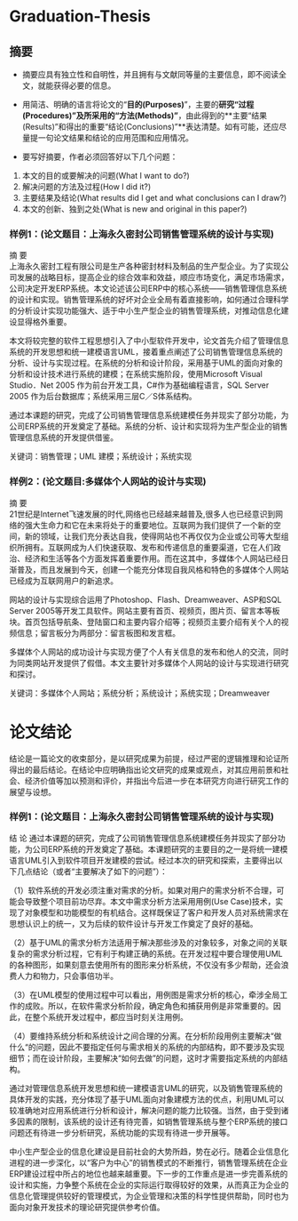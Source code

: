 # Graduation-Thesis
## 摘要
- 摘要应具有独立性和自明性，并且拥有与文献同等量的主要信息，即不阅读全文，就能获得必要的信息。  


- 用简洁、明确的语言将论文的“**目的(Purposes)**”，主要的**研究“过程(Procedures)”及所采用的“方法(Methods)”**，由此得到的**主要“结果(Results)”和得出的重要“结论(Conclusions)”**表达清楚。如有可能，还应尽量提一句论文结果和结论的应用范围和应用情况。  


- 要写好摘要，作者必须回答好以下几个问题：  
1) 本文的目的或要解决的问题(What I want to do?)  
2) 解决问题的方法及过程(How I did it?)  
3) 主要结果及结论(What results did I get and what conclusions can I draw?)  
4) 本文的创新、独到之处(What is new and original in this paper?)  

### 样例1：(论文题目：上海永久密封公司销售管理系统的设计与实现)
 摘    要  
上海永久密封工程有限公司是生产各种密封材料及制品的生产型企业。为了实现公司发展的战略目标，提高企业的综合效率和效益，顺应市场变化，满足市场需求，公司决定开发ERP系统。本文论述该公司ERP中的核心系统——销售管理信息系统的设计和实现。销售管理系统的好坏对企业全局有着直接影响，如何通过合理科学的分析设计实现功能强大、适于中小生产型企业的销售管理系统，对推动信息化建设显得格外重要。  

本文将较完整的软件工程思想引入了中小型软件开发中，论文首先介绍了管理信息系统的开发思想和统一建模语言UML，接着重点阐述了公司销售管理信息系统的分析、设计与实现过程。在系统的分析和设计阶段，采用基于UML的面向对象的分析和设计技术进行系统的建模；在系统实施阶段，使用Microsoft Visual Studio．Net 2005 作为前台开发工具，C#作为基础编程语言，SQL Server 2005 作为后台数据库；系统采用三层C／S体系结构。  

通过本课题的研究，完成了公司销售管理信息系统建模任务并现实了部分功能，为公司ERP系统的开发奠定了基础。系统的分析、设计和实现将为生产型企业的销售管理信息系统的开发提供借鉴。

关键词：销售管理；UML 建模；系统设计；系统实现

### 样例2：(论文题目:多媒体个人网站的设计与实现)
摘    要  
21世纪是Internet飞速发展的时代,网络也已经越来越普及,很多人也已经意识到网络的强大生命力和它在未来将处于的重要地位。互联网为我们提供了一个新的空间，新的领域，让我们充分表达自我，使得网站也不再仅仅为企业或公司等大型组织所拥有。互联网成为人们快速获取、发布和传递信息的重要渠道，它在人们政治、经济和生活等各个方面发挥着重要作用。而在这其中，多媒体个人网站已经日渐普及，而且发展到今天，创建一个能充分体现自我风格和特色的多媒体个人网站已经成为互联网用户的新追求。

网站的设计与实现综合运用了Photoshop、Flash、Dreamweaver、ASP和SQL Server 2005等开发工具软件。网站主要有首页、视频页，图片页、留言本等板块。首页包括导航条、登陆窗口和主要内容介绍等；视频页主要介绍有关个人的视频信息；留言板分为两部分：留言板图和发言框。

多媒体个人网站的成功设计与实现方便了个人有关信息的发布和他人的交流，同时为同类网站开发提供了假借。本文主要针对多媒体个人网站的设计与实现进行研究和探讨。

关键词：多媒体个人网站；系统分析；系统设计；系统实现；Dreamweaver

# 论文结论  
结论是一篇论文的收束部分，是以研究成果为前提，经过严密的逻辑推理和论证所得出的最后结论。在结论中应明确指出论文研究的成果或观点，对其应用前景和社会、经济价值等加以预测和评价，并指出今后进一步在本研究方向进行研究工作的展望与设想。

### 样例1：(论文题目：上海永久密封公司销售管理系统的设计与实现)

结  论
通过本课题的研究，完成了公司销售管理信息系统建模任务并现实了部分功能，为公司ERP系统的开发奠定了基础。本课题研究的主要目的之一是将统一建模语言UML引入到软件项目开发建模的尝试。经过本次的研究和探索，主要得出以下几点结论（或者“主要解决了如下的问题”）：  

（1）软件系统的开发必须注重对需求的分析。如果对用户的需求分析不合理，可能会导致整个项目前功尽弃。本文中需求分析方法采用用例(Use Case)技术，实现了对象模型和功能模型的有机结合。这样既保证了客户和开发人员对系统需求在思想认识上的统一，又为后续的软件设计与开发工作奠定了良好的基础。  

（2）基于UML的需求分析方法适用于解决那些涉及的对象较多，对象之间的关联复杂的需求分析过程，它有利于构建正确的系统。在开发过程中要合理使用UML的各种图形，如果刻意去使用所有的图形来分析系统，不仅没有多少帮助，还会浪费人力和物力，只会事倍功半。  

（3）在UML模型的使用过程中可以看出，用例图是需求分析的核心，牵涉全局工作的成败。所以，在软件需求分析阶段，确定角色和捕获用例是非常重要的。因此，在整个系统开发过程中，都应当时刻关注用例。  

（4）要维持系统分析和系统设计之间合理的分离。在分析阶段用例主要解决“做什么“的问题，因此不要指定任何与需求相关的系统的内部结构，即不要涉及实现细节；而在设计阶段，主要解决“如何去做”的问题，这时才需要指定系统的内部结构。  

通过对管理信息系统开发思想和统一建模语言UML的研究，以及销售管理系统的具体开发的实践，充分体现了基于UML面向对象建模方法的优点，利用UML可以较准确地对应用系统进行分析和设计，解决问题的能力比较强。当然，由于受到诸多因素的限制，该系统的设计还有待完善，如销售管理系统与整个ERP系统的接口问题还有待进一步分析研究，系统功能的实现有待进一步开展等。  

中小生产型企业的信息化建设是目前社会的大势所趋，势在必行。随着企业信息化进程的进一步深化，以“客户为中心”的销售模式的不断推行，销售管理系统在企业ERP建设过程中所占的地位也越来越重要。下一步的工作重点是进一步完善系统的设计和实施，力争整个系统在企业的实际运行取得较好的效果，从而真正为企业的信息化管理提供较好的管理模式，为企业管理和决策的科学性提供帮助，同时也为面向对象开发技术的理论研究提供参考价值。  
